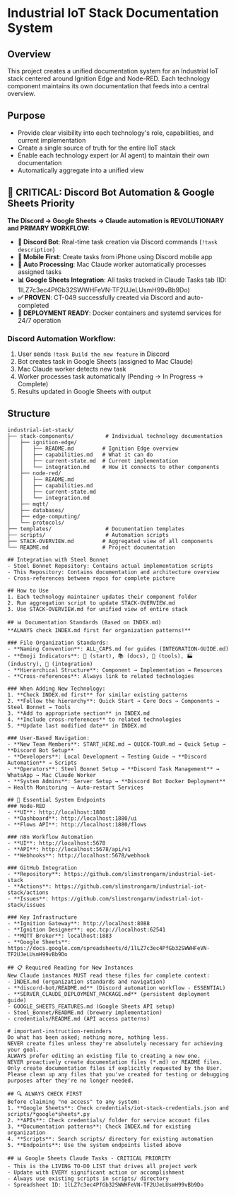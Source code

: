 # Industrial IoT Stack Documentation System

## Overview
This project creates a unified documentation system for an Industrial IoT stack centered around Ignition Edge and Node-RED. Each technology component maintains its own documentation that feeds into a central overview.

## Purpose
- Provide clear visibility into each technology's role, capabilities, and current implementation
- Create a single source of truth for the entire IIoT stack
- Enable each technology expert (or AI agent) to maintain their own documentation
- Automatically aggregate into a unified view

## 🚨 CRITICAL: Discord Bot Automation & Google Sheets Priority
**The Discord → Google Sheets → Claude automation is REVOLUTIONARY and PRIMARY WORKFLOW:**
- **🤖 Discord Bot**: Real-time task creation via Discord commands (`!task description`)
- **📱 Mobile First**: Create tasks from iPhone using Discord mobile app
- **🔄 Auto Processing**: Mac Claude worker automatically processes assigned tasks
- **📊 Google Sheets Integration**: All tasks tracked in Claude Tasks tab (ID: 1lLZ7c3ec4PfGb32SWWHFeVN-TF2UJeLUsmH99vBb9Do)
- **✅ PROVEN**: CT-049 successfully created via Discord and auto-completed
- **🐳 DEPLOYMENT READY**: Docker containers and systemd services for 24/7 operation

### Discord Automation Workflow:
1. User sends `!task Build the new feature` in Discord
2. Bot creates task in Google Sheets (assigned to Mac Claude)
3. Mac Claude worker detects new task
4. Worker processes task automatically (Pending → In Progress → Complete)
5. Results updated in Google Sheets with output

## Structure

```
industrial-iot-stack/
├── stack-components/          # Individual technology documentation
│   ├── ignition-edge/
│   │   ├── README.md         # Ignition Edge overview
│   │   ├── capabilities.md   # What it can do
│   │   ├── current-state.md  # Current implementation
│   │   └── integration.md    # How it connects to other components
│   ├── node-red/
│   │   ├── README.md
│   │   ├── capabilities.md
│   │   ├── current-state.md
│   │   └── integration.md
│   ├── mqtt/
│   ├── databases/
│   ├── edge-computing/
│   └── protocols/
├── templates/                 # Documentation templates
├── scripts/                   # Automation scripts
├── STACK-OVERVIEW.md         # Aggregated view of all components
└── README.md                 # Project documentation

## Integration with Steel Bonnet
- Steel Bonnet Repository: Contains actual implementation scripts
- This Repository: Contains documentation and architecture overview
- Cross-references between repos for complete picture

## How to Use
1. Each technology maintainer updates their component folder
2. Run aggregation script to update STACK-OVERVIEW.md
3. Use STACK-OVERVIEW.md for unified view of entire stack

## 📊 Documentation Standards (Based on INDEX.md)
**ALWAYS check INDEX.md first for organization patterns!** 

### File Organization Standards:
- **Naming Convention**: ALL_CAPS.md for guides (INTEGRATION-GUIDE.md)
- **Emoji Indicators**: 🚀 (start), 📚 (docs), 🔧 (tools), 🏭 (industry), 📱 (integration)
- **Hierarchical Structure**: Component → Implementation → Resources
- **Cross-references**: Always link to related technologies

### When Adding New Technology:
1. **Check INDEX.md first** for similar existing patterns
2. **Follow the hierarchy**: Quick Start → Core Docs → Components → Steel Bonnet → Tools
3. **Add to appropriate section** in INDEX.md
4. **Include cross-references** to related technologies
5. **Update last modified date** in INDEX.md

### User-Based Navigation:
- **New Team Members**: START_HERE.md → QUICK-TOUR.md → Quick Setup → **Discord Bot Setup**
- **Developers**: Local Development → Testing Guide → **Discord Automation** → Scripts
- **Operators**: Steel Bonnet Setup → **Discord Task Management** → WhatsApp → Mac Claude Worker
- **System Admins**: Server Setup → **Discord Bot Docker Deployment** → Health Monitoring → Auto-restart Services

## 🔧 Essential System Endpoints
### Node-RED
- **UI**: http://localhost:1880
- **Dashboard**: http://localhost:1880/ui
- **Flows API**: http://localhost:1880/flows

### n8n Workflow Automation  
- **UI**: http://localhost:5678
- **API**: http://localhost:5678/api/v1
- **Webhooks**: http://localhost:5678/webhook

### GitHub Integration
- **Repository**: https://github.com/slimstrongarm/industrial-iot-stack
- **Actions**: https://github.com/slimstrongarm/industrial-iot-stack/actions  
- **Issues**: https://github.com/slimstrongarm/industrial-iot-stack/issues

### Key Infrastructure
- **Ignition Gateway**: http://localhost:8088
- **Ignition Designer**: opc.tcp://localhost:62541
- **MQTT Broker**: localhost:1883
- **Google Sheets**: https://docs.google.com/spreadsheets/d/1lLZ7c3ec4PfGb32SWWHFeVN-TF2UJeLUsmH99vBb9Do

## 📋 Required Reading for New Instances
New Claude instances MUST read these files for complete context:
- INDEX.md (organization standards and navigation)
- **discord-bot/README.md** (Discord automation workflow - ESSENTIAL)
- **SERVER_CLAUDE_DEPLOYMENT_PACKAGE.md** (persistent deployment guide)
- GOOGLE_SHEETS_FEATURES.md (Google Sheets API setup)  
- Steel_Bonnet/README.md (brewery implementation)
- credentials/README.md (API access patterns)

# important-instruction-reminders
Do what has been asked; nothing more, nothing less.
NEVER create files unless they're absolutely necessary for achieving your goal.
ALWAYS prefer editing an existing file to creating a new one.
NEVER proactively create documentation files (*.md) or README files. Only create documentation files if explicitly requested by the User.
Please clean up any files that you've created for testing or debugging purposes after they're no longer needed.

## 🔍 ALWAYS CHECK FIRST
Before claiming "no access" to any system:
1. **Google Sheets**: Check credentials/iot-stack-credentials.json and scripts/*google*sheets*.py
2. **APIs**: Check credentials/ folder for service account files
3. **Documentation patterns**: Check INDEX.md for existing organization
4. **Scripts**: Search scripts/ directory for existing automation
5. **Endpoints**: Use the system endpoints listed above

## 📊 Google Sheets Claude Tasks - CRITICAL PRIORITY
- This is the LIVING TO-DO LIST that drives all project work
- Update with EVERY significant action or accomplishment  
- Always use existing scripts in scripts/ directory
- Spreadsheet ID: 1lLZ7c3ec4PfGb32SWWHFeVN-TF2UJeLUsmH99vBb9Do